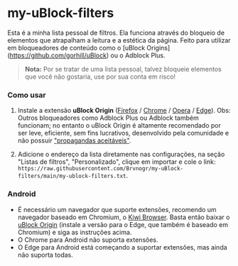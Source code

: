 # my-uBlock-filters
Esta é a minha lista pessoal de filtros. Ela funciona através do bloqueio de elementos que atrapalham a leitura e a estética da página. Feito para utilizar em bloqueadores de conteúdo como o [uBlock Origins] (https://github.com/gorhill/uBlock) ou o Adblock Plus.

> __Nota:__ Por se tratar de uma lista pessoal, talvez bloqueie elementos que você não gostaria, use por sua conta em risco!

### Como usar

1. Instale a extensão __uBlock Origin__ ([Firefox](https://addons.mozilla.org/pt-BR/firefox/addon/ublock-origin/) / [Chrome](https://chrome.google.com/webstore/detail/ublock-origin/cjpalhdlnbpafiamejdnhcphjbkeiagm?hl=pt-BR) / [Opera](https://addons.opera.com/pt-br/extensions/details/ublock/) / [Edge](https://www.microsoft.com/pt-br/p/ublock-origin/9nblggh444l4)).
Obs: Outros bloqueadores como Adblock Plus ou Adblock também funcionam; no entanto o uBlock Origin é altamente recomendado por ser leve, eficiente, sem fins lucrativos, desenvolvido pela comunidade e não possuir ["propagandas aceitáveis"](https://www.theverge.com/2016/9/13/12890050/adblock-plus-now-sells-ads).

2. Adicione o endereço da lista diretamente nas configurações, na seção "Listas de filtros", "Personalizado", clique em importar e cole o link: `https://raw.githubusercontent.com/Brvnogr/my-uBlock-filters/main/my-ublock-filters.txt`.

### Android
- É necessário um navegador que suporte extensões, recomendo um navegador baseado em Chromium, o [Kiwi Browser](https://play.google.com/store/apps/details?id=com.kiwibrowser.browser). Basta então baixar o [uBlock Origin](https://ublockorigin.com/) (instale a versão para o Edge, que também é baseado em Chromium) e siga as instruções acima.
- O Chrome para Android não suporta extensões.
- O Edge para Android está começando a suportar extensões, mas ainda não suporta todas.
